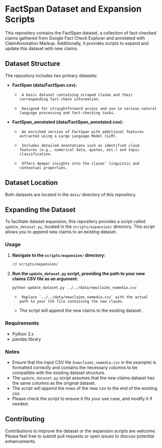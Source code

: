 # FactSpan Dataset and Expansion Scripts

This repository contains the FactSpan dataset, a collection of fact-checked claims gathered from Google Fact Check Explorer and annotated with ClaimAnnotation Markup. Additionally, it provides scripts to expand and update this dataset with new claims.

## Dataset Structure

The repository includes two primary datasets:

-   **FactSpan (data/FactSpan.csv):**
    -      A basic dataset containing scraped claims and their corresponding fact-check information.
    -      Designed for straightforward access and use in various natural language processing and fact-checking tasks.
-   **FactSpan_annotated (data/FactSpan_annotated.csv):**
    -      An enriched version of FactSpan with additional features extracted using a Large Language Model (LLM).
    -      Includes detailed annotations such as identified claim features (e.g., numerical data, quotes, etc.) and topic classification.
    -      Offers deeper insights into the claims' linguistic and contextual properties.

## Dataset Location

Both datasets are located in the `data/` directory of this repository.

## Expanding the Dataset

To facilitate dataset expansion, this repository provides a script called `update_dataset.py`, located in the `scripts/expansion/` directory. This script allows you to append new claims to an existing dataset.

### Usage

1.  **Navigate to the `scripts/expansion/` directory:**

    ```bash
    cd scripts/expansion/
    ```

2.  **Run the `update_dataset.py` script, providing the path to your new claims CSV file as an argument:**

    ```bash
    python update_dataset.py ../../data/newclaims_nomedia.csv
    ```

    -      Replace `../../data/newclaims_nomedia.csv` with the actual path to your CSV file containing the new claims.
    -   The script will append the new claims to the existing dataset.

### Requirements

-   Python 3.x
-   pandas library

### Notes

-   Ensure that the input CSV file (`newclaims_nomedia.csv` in the example) is formatted correctly and contains the necessary columns to be compatible with the existing dataset structure.
-   The `update_dataset.py` script assumes that the new claims dataset has the same columns as the original dataset.
-   The script will append the rows of the new csv to the end of the existing csv.
-   Please check the script to ensure it fits your use case, and modify it if needed.

## Contributing

Contributions to improve the dataset or the expansion scripts are welcome. Please feel free to submit pull requests or open issues to discuss potential enhancements.